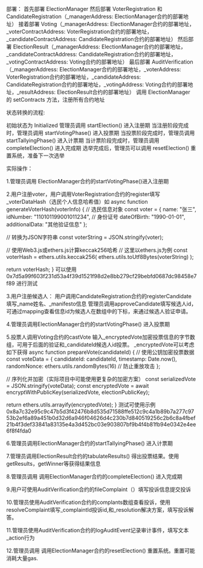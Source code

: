 部署：
首先部署 ElectionManager
然后部署 VoterRegistration 和 CandidateRegistration（_managerAddress: ElectionManager合约的部署地址）
接着部署 Voting（_managerAddress: ElectionManager合约的部署地址，_voterContractAddress: VoterRegistration合约的部署地址，_candidateContractAddress: CandidateRegistration合约的部署地址）
然后部署 ElectionResult（_managerAddress: ElectionManager合约的部署地址，_candidateContractAddress: CandidateRegistration合约的部署地址，_votingContractAddress: Voting合约的部署地址）
最后部署 AuditVerification（_managerAddress: ElectionManager合约的部署地址，_voterAddress: VoterRegistration合约的部署地址，_candidateAddress: CandidateRegistration合约的部署地址，_votingAddress: Voting合约的部署地址，_resultAddress: ElectionResult合约的部署地址）
调用 ElectionManager 的 setContracts 方法，注册所有合约地址

状态转换的流程:

初始状态为 Initialized
管理员调用 startElection() 进入注册期
当注册阶段完成时，管理员调用 startVotingPhase() 进入投票期
当投票阶段完成时，管理员调用 startTallyingPhase() 进入计票期
当计票阶段完成时，管理员调用 completeElection() 进入完成期
选举完成后，管理员可以调用 resetElection() 重置系统，准备下一次选举

实际操作：

1.管理员调用 ElectionManager合约的startVotingPhase()进入注册期

2.用户注册voter，用户调用VoterRegistration合约的register填写_voterDataHash（选民个人信息哈希值）如
async function generateVoterHash(voterInfo) {
  // 选民信息对象
  const voter = {
    name: "张三",
    idNumber: "110101199001011234", // 身份证号
    dateOfBirth: "1990-01-01",
    additionalData: "其他验证信息"
  };
  
  // 转换为JSON字符串
  const voterString = JSON.stringify(voter);
  
  // 使用Web3.js或ethers.js计算keccak256哈希
  // 这里以ethers.js为例
  const voterHash = ethers.utils.keccak256(
    ethers.utils.toUtf8Bytes(voterString)
  );
  
  return voterHash;
}
可以使用0x7d5a99f603f231d53a4f39d1521f98d2e8bb279cf29bebfd0687dc98458e7f89 进行测试

3.用户注册候选人：
用户调用CandidateRegistration合约的registerCandidate填写_name姓名、_manifesto信息
管理员调用approveCandidate填写候选人id，可通过mapping查看信息id为候选人在数组中的下标，来通过候选人验证申请。

4.管理员调用ElectionManager合约的startVotingPhase() 进入投票期

5.投票人调用Voting合约的castVote	输入_encryptedVote加密投票信息的字节数组，可用于后面的验证和_candidateId候选人id投票。
_encryptedVote可以考虑如下获得
async function prepareVote(candidateId) {
  // 使用公钥加密投票数据
  const voteData = {
    candidateId: candidateId,
    timestamp: Date.now(),
    randomNonce: ethers.utils.randomBytes(16)  // 防止重放攻击
  };
  
  // 序列化并加密（实际项目中可能使用更复杂的加密方案）
  const serializedVote = JSON.stringify(voteData);
  const encryptedVote = await encryptWithPublicKey(serializedVote, electionPublicKey);
  
  return ethers.utils.arrayify(encryptedVote);
}
测试可使用示例
0x8a7c32e95c9c47b5d3f42476b8d535d71588ffe512c9c4a1b89b7a277c9753b2ef6a89a451b0d32d6a946f04626d4c230b7d840519256c2b6c8a4fbef21b4f3def33841a83135e4a3d452bc03e903807bf9b4f4b81fb94e0342e4ee6f8f4fda0

6.管理员调用ElectionManager合约的startTallyingPhase() 进入计票期

7.管理员调用ElectionResult合约的tabulateResults() 得出投票结果。使用getResults，getWinner等获得结果信息

8.管理员调用 调用ElectionManager合约的completeElection() 进入完成期

9.用户可使用AuditVerification合约的fileComplaint（）填写投诉信息提交投诉

10.管理员使用AuditVerification合约的complants数组查看投诉，使用resolveComplaint填写_complaintId投诉id,和_resolution解决方案，填写投诉解答。

11.管理员使用AuditVerification合约的logAuditEvent记录审计事件，填写文本_action行为

12.管理员调用 调用ElectionManager合约的resetElection() 重置系统。重置可能消耗大量gas.

